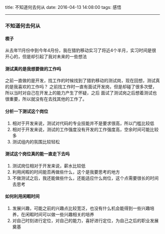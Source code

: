 title: 不知道何去何从
date: 2016-04-13 14:08:00
tags: 感悟

---
### 不知道何去何从
#### 楔子
从去年11月份中到今年4月份，我在猎豹移动实习了将近4个半月，实习时间是很开心的，但是却引起了我对未来的一些想法

#### 测试真的是我想要做的工作吗
之前一直做的是开发，找工作的时候找到了猎豹移动的测试岗，现在回想，测试真的是我喜欢的工作吗？
之前找工作时一直有面试开发岗，但是却碰了很多次壁，所以当时对自己在开发上的能力产生了怀疑，之后
面试了测试岗之后想着测试也很重要，所以就没有在去找其他的工作了。

#### 分析一下测试这个岗位
1. 相对于开发来说，测试对代码的专业技能并不是要求很高，所以门槛比较低
2. 相对于开发来说，测试的工作强度没有开发的工作强度高，空余时间可能比较多
3. 测试组内的氛围比较轻松

#### 测试这个岗位真的能一直走下去吗
1. 测试岗位相对于开发来说，薪水比较低
2. 利用闲暇的时间能否再做些什么，这个是我要思考的地方
3. 不做测试之后，我还能做些什么，还能适应什么岗位，这个点需要很长的时间去思考

#### 如何利用闲暇时间
1. 发展兴趣，可能之前的兴趣点比较宽泛，也没有什么机会能得到一些兴趣培养，在闲暇时间可以做一些兴趣相关的培养
2. 对自己时刻进行定位，对自己的能力，喜好进行定位，为自己之后的职业发展奠基

